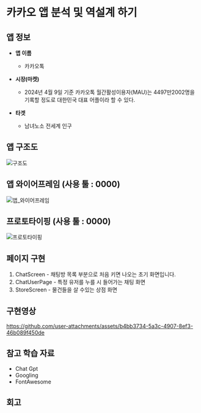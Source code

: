 # 카카오 앱 분석 및 역설계 하기        

## 앱 정보

- **앱 이름** 

  - 카카오톡  

- **시장(마켓)**  

  - 2024년 4월 9일 기준 카카오톡 월간활성이용자(MAU)는 4497만2002명을 기록할 정도로 대한민국 대표 어플이라 할 수 있다.   

- **타겟**  

  - 남녀노소 전세계 인구         



## 앱 구조도

![구조도](https://github.com/user-attachments/assets/bb50e11d-8889-4c11-9d2c-4e1e42bd384d)  


## 앱 와이어프레임 (사용 툴 : 0000)

![앱_와이어프레임](https://github.com/user-attachments/assets/0e05d7b4-fcd3-4610-adc6-874fdfe81e5f)  



## 프로토타이핑 (사용 툴 : 0000)

![프로토타이핑](https://github.com/user-attachments/assets/e2ac9534-4802-4b7e-a42b-7ce4a277a7de)  



## 페이지 구현
1. ChatScreen - 채팅방 목록 부분으로 처음 키면 나오는 초기 화면입니다.
2. ChatUserPage - 특정 유저를 누를 시 들어가는 채팅 화면
3. StoreScreen - 물건들을 살 수있는 상점 화면



## 구현영상 
https://github.com/user-attachments/assets/b4bb3734-5a3c-4907-8ef3-46b089f450de  





## 참고 학습 자료 
- Chat Gpt
- Googling
- FontAwesome

## 회고



